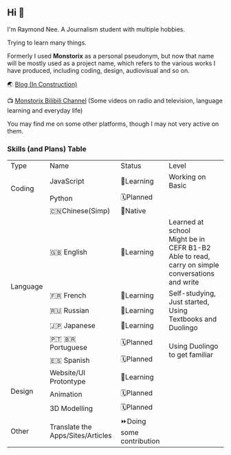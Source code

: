 ## Hi 👋
I'm Raymond Nee. A Journalism student with multiple hobbies.

Trying to learn many things.

Formerly I used **Monstorix** as a personal pseudonym, but now that name will be mostly used as a project name, which refers to the various works I have produced, including coding, design, audiovisual and so on.

🌏 [Blog (In Construction)](https://monstorix.tk)

📺 [Monstorix Bilibili Channel](https://space.bilibili.com/179485933) (Some videos on radio and television, language learning and everyday life)

You may find me on some other platforms, though I may not very active on them.

### Skills (and Plans) Table
<table>
    <tr>
        <td>Type</td>
        <td>Name</td>
        <td>Status</td>
        <td>Level</td>
    </tr>
    <tr>
        <td rowspan="2">Coding</td>
        <td>JavaScript</td>
        <td>🏫Learning</td>
        <td>Working on Basic</td>
    </tr>
    <tr>
        <td>Python</td>
        <td>🗓️Planned</td>
        <td></td>
    </tr>
    <tr>
        <td rowspan="7">Language</td>
        <td>🇨🇳Chinese(Simp)</td>
        <td>🎯Native</td>
        <td></td>
    </tr>
    <tr>
        <td>🇬🇧 English</td>
        <td>🏫Learning</td>
        <td>Learned at school<br>Might be in CEFR B1-B2<br>Able to read, carry on simple conversations and write</td>
    </tr>
    <tr>
        <td>🇫🇷 French</td>
        <td>🏫Learning</td>
        <td rowspan="3">Self-studying,<br>Just started, Using Textbooks and Duolingo</td>
    </tr>
    <tr>
        <td>🇷🇺 Russian</td>
        <td>🏫Learning</td>
    </tr>
    <tr>
        <td>🇯🇵 Japanese</td>
        <td>🏫Learning</td>
    </tr>
    <tr>
        <td>🇵🇹 🇧🇷 Portuguese</td>
        <td>🗓️Planned</td>
        <td rowspan="2">Using Duolingo to get familiar</td>
    </tr>
    <tr>
        <td>🇪🇸 Spanish</td>
        <td>🗓️Planned</td>
    </tr>
    <tr>
        <td rowspan="3">Design</td>
        <td>Website/UI Protontype</td>
        <td>🏫Learning</td>
        <td></td>
    </tr>
    <tr>
        <td>Animation</td>
        <td>🗓️Planned</td>
        <td></td>
    </tr>
    <tr>
        <td>3D Modelling</td>
        <td>🗓️Planned</td>
        <td></td>
    </tr>
    <tr>
        <td>Other</td>
        <td>Translate the Apps/Sites/Articles</td>
        <td>⏩Doing some contribution</td>
        <td></td>
    </tr>
</table>
<!--
|Type|Name|Status|Level|
|---|---|---|---|
|Coding|JavaScript|🏫Learning|Working on Basic|
||Python|🗓️Planned||
|Language|🇨🇳Chinese(Simp)|🎯Native||
||🇬🇧 English|🏫Learning|Learned at school<br>Might be in CEFR B1-B2<br>Able to read, carry on simple conversations and write|
||🇫🇷 French|🏫Learning|Self-studying, <br> Just started, Using Textbooks and Duolingo|
||🇷🇺 Russian|🏫Learning|Same as FR|
||🇯🇵 Japanese|🏫Learning|Same as FR|
||🇵🇹 🇧🇷 Portuguese|🗓️Planned|Using Duolingo to get familiar|
||🇪🇸 Spanish|🗓️Planned|Same as PT|
|Design|Website/UI Protontype|🏫Learning||
||Animation|🗓️Planned||
||3D Modelling|🗓️Planned||
|Other|Translate the Apps/Sites/Articles|⏩Doing some contribution||




<!--
💻 Trying to be an amateur developer: Working on HTML/CSS/JavaScript trio, and maybe Python in the future.

🔈 Trying to become a polyglot: a native speaker of Chinese 🇨🇳 , but also a lover of foreign languages, <br>Currently have a basic knowledge of English 🇬🇧 and try to learn Russian 🇷🇺, French 🇫🇷 , Spanish 🇪🇸 , Portuguese 🇵🇹 🇧🇷 in my spare time. (not the end)

💬 Sometimes contribute the Chinese translation to Apps/Websites/Articles

👨‍💻 Other hobbies: occasionally try to do some interface design/website building practice, but have nothing to show for it at the moment.

ℹ️ Earlier I used **Monstorix** as a personal pseudonym, but now that name will be mostly used as a project name, which refers to the various works I have produced, including programming, design, audiovisual and so on.



**monstorix/mostorix** is a ✨ _special_ ✨ repository because its `README.md` (this file) appears on your GitHub profile.

Here are some ideas to get you started:

- 🔭 I’m  ...
- 🌱 I’m currently learning ...
- 👯 I’m looking to collaborate on ...
- 🤔 I’m looking for help with ...
- 💬 Ask me about ...
- 📫 How to reach me: ...
- 😄 Pronouns: ...
- ⚡ Fun fact: ...
-->
